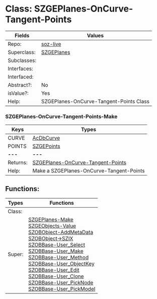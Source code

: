 
# Class:	SZGEPlanes-OnCurve-Tangent-Points

| Fields | Values |
| --------- | --------- |
| Repo: | [soz-live](/repos/soz-live.html) |
| Superclass: | [SZGEPlanes](SZGEPlanes.html) |
| Subclasses: |  |
| Interfaces: |  |
| Interfaced: |  |
| Abstract?: | No |
| isValue?: | Yes |
| Help: | SZGEPlanes-OnCurve-Tangent-Points Class |

### SZGEPlanes-OnCurve-Tangent-Points-Make

| Keys | Types |
| --------- | --------- |
| CURVE | [AcDbCurve](AcDbCurve.html) |
| POINTS | [SZGEPoints](SZGEPoints.html) |
| **---** | **---** |
| Returns: | [SZGEPlanes-OnCurve-Tangent-Points](SZGEPlanes-OnCurve-Tangent-Points.html) |
| Help: | Make a SZGEPlanes-OnCurve-Tangent-Points |


## Functions:

| Types | Functions |
| --------- | --------- |
| Class: |  |
| Super: | [SZGEPlanes-Make](SZGEPlanes.html) <br> [SZGEObjects-Value](SZGEObjects.html) <br> [SZOBObject-AddMetaData](SZOBObject.html) <br> [SZOBObject->SZIX](SZOBObject.html) <br> [SZOBBase-User_Select](SZOBBase.html) <br> [SZOBBase-User_Make](SZOBBase.html) <br> [SZOBBase-User_Method](SZOBBase.html) <br> [SZOBBase-User_ObjectKey](SZOBBase.html) <br> [SZOBBase-User_Edit](SZOBBase.html) <br> [SZOBBase-User_Clone](SZOBBase.html) <br> [SZOBBase-User_PickNode](SZOBBase.html) <br> [SZOBBase-User_PickModel](SZOBBase.html) |


